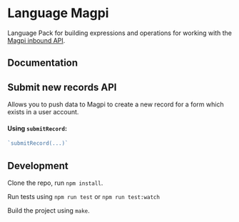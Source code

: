 Language Magpi
==============

Language Pack for building expressions and operations for working with
the [Magpi inbound API](http://support.magpi.com/support/solutions/articles/4839-magpi-inbound-api).

Documentation
-------------
## Submit new records API
Allows you to push data to Magpi to create a new record for a form which exists in a user account.

#### Using `submitRecord`:
```js
`submitRecord(...)`
```

Development
-----------

Clone the repo, run `npm install`.

Run tests using `npm run test` or `npm run test:watch`

Build the project using `make`.
